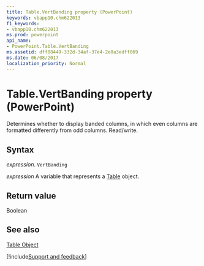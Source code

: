```yaml
---
title: Table.VertBanding property (PowerPoint)
keywords: vbapp10.chm622013
f1_keywords:
- vbapp10.chm622013
ms.prod: powerpoint
api_name:
- PowerPoint.Table.VertBanding
ms.assetid: dff08449-332d-34af-37e4-2e0a3edff069
ms.date: 06/08/2017
localization_priority: Normal
---
```



# Table.VertBanding property (PowerPoint)

Determines whether to display banded columns, in which even columns are formatted differently from odd columns. Read/write.


## Syntax

_expression_. `VertBanding`

_expression_ A variable that represents a [Table](PowerPoint.Table.md) object.


## Return value

Boolean


## See also


[Table Object](PowerPoint.Table.md)

[!include[Support and feedback](~/includes/feedback-boilerplate.md)]
